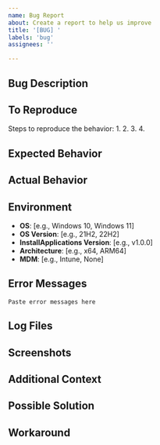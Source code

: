 ```yaml
---
name: Bug Report
about: Create a report to help us improve
title: '[BUG] '
labels: 'bug'
assignees: ''

---
```


## Bug Description
<!-- A clear and concise description of what the bug is -->

## To Reproduce
Steps to reproduce the behavior:
1. 
2. 
3. 
4. 

## Expected Behavior
<!-- A clear and concise description of what you expected to happen -->

## Actual Behavior
<!-- A clear and concise description of what actually happened -->

## Environment
- **OS**: [e.g., Windows 10, Windows 11]
- **OS Version**: [e.g., 21H2, 22H2]
- **InstallApplications Version**: [e.g., v1.0.0]
- **Architecture**: [e.g., x64, ARM64]
- **MDM**: [e.g., Intune, None]

## Error Messages
<!-- Include any error messages, stack traces, or logs -->
```
Paste error messages here
```

## Log Files
<!-- If applicable, attach relevant log files -->

## Screenshots
<!-- If applicable, add screenshots to help explain your problem -->

## Additional Context
<!-- Add any other context about the problem here -->

## Possible Solution
<!-- If you have ideas on how to fix this, please share them -->

## Workaround
<!-- If you found a temporary workaround, please describe it -->
